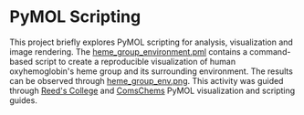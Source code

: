 # PyMOL Scripting

This project briefly explores PyMOL scripting for analysis, visualization and image rendering. The [heme_group_environment.pml](heme_group_environment.pml) contains a command-based script to create a reproducible visualization of human oxyhemoglobin's heme group and its surrounding environment. 
The results can be observed through [heme_group_env.png](heme_group_env.png).
This activity was guided through [Reed's College](https://people.reed.edu/~glasfeld/pretty/) and [ComsChems](https://www.compchems.com/scripting-in-PyMOL-a-comprehensive-guide-for-beginners/#why-scripting-in-PyMOL) PyMOL visualization and scripting guides.

